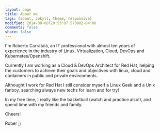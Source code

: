 ```yaml
---
layout: page
title: About me
tags: [about, Jekyll, theme, responsive]
modified: 2014-08-08T20:53:07.573882-04:00
comments: false
share: false
---
```


I'm Roberto Carratalá, an IT professional with almost ten years of experience in the industry of Linux, Virtualization, Cloud, DevOps and Kubernetes/Openshift.

Currently I am working as a Cloud & DevOps Architect for Red Hat, helping the customers to achieve their goals and objectives with linux, cloud and containers in public and private environments.

Althought I work for Red Hat I still consider myself a Linux Geek and a Unix fanboy, searching always new techs for learn and for try!

In my free time, I really like the basketball (watch and practice also!), and spend time with my friends and family.

Cheers!

Rober ;)
